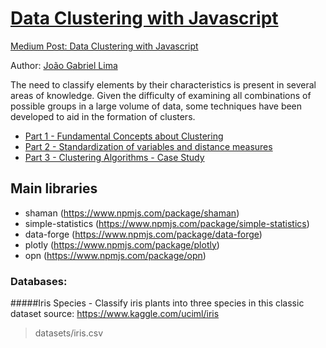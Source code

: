 # [Data Clustering with Javascript](https://medium.com/@joaogabriellima/clusteriza%C3%A7%C3%A3o-de-dados-com-javascript-parte-1-conceitos-fundamentais-c7a676e70a4b)

[Medium Post: Data Clustering with Javascript](https://medium.com/@joaogabriellima/clusteriza%C3%A7%C3%A3o-de-dados-com-javascript-parte-1-conceitos-fundamentais-c7a676e70a4b)

Author: [João Gabriel Lima](https://linkedin.com/in/joaogabriellima)

The need to classify elements by their characteristics is present in several areas of knowledge. Given the difficulty of examining all combinations of possible groups in a large volume of data, some techniques have been developed to aid in the formation of clusters.

- [Part 1 - Fundamental Concepts about Clustering](https://medium.com/@joaogabriellima/clusteriza%C3%A7%C3%A3o-de-dados-com-javascript-parte-2-padroniza%C3%A7%C3%A3o-e-medidas-de-dist%C3%A2ncia-1fadc3dd100c)
- [Part 2 - Standardization of variables and distance measures](https://medium.com/@joaogabriellima/clusteriza%C3%A7%C3%A3o-de-dados-com-javascript-parte-2-padroniza%C3%A7%C3%A3o-e-medidas-de-dist%C3%A2ncia-1fadc3dd100c)
- [Part 3 - Clustering Algorithms - Case Study](https://medium.com/@joaogabriellima/clusteriza%C3%A7%C3%A3o-de-dados-com-javascript-parte-3-799b46f423d4)

## Main libraries
- shaman (https://www.npmjs.com/package/shaman)
- simple-statistics (https://www.npmjs.com/package/simple-statistics)
- data-forge (https://www.npmjs.com/package/data-forge)
- plotly (https://www.npmjs.com/package/plotly)
- opn (https://www.npmjs.com/package/opn)

### Databases:

#####Iris Species - Classify iris plants into three species in this classic dataset
source: https://www.kaggle.com/uciml/iris
> datasets/iris.csv

